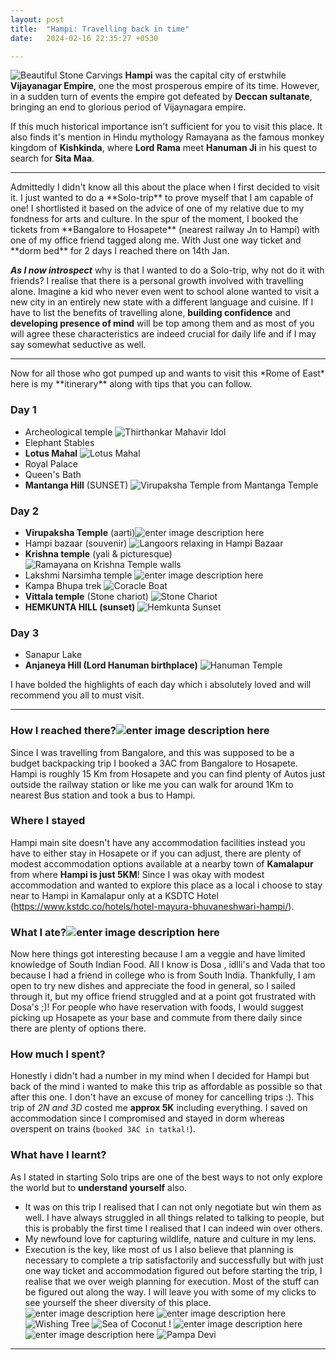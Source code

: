 ```yaml
---
layout: post
title:  "Hampi: Travelling back in time"
date:   2024-02-16 22:35:27 +0530

---
```

![Beautiful Stone Carvings](https://nazi-pikachu.github.io/half-engineered-photos/Photos/2024-03-17-Hampi/IMG_20240114_111328368_AE.jpg)
**Hampi** was the capital city of erstwhile **Vijayanagar Empire**, one the most prosperous empire of its time. However, in a sudden turn of events the empire got defeated by **Deccan sultanate**, bringing an end to glorious period of Vijaynagara empire.

 If this much historical importance isn't sufficient for you to visit this place.
It also finds it's mention in Hindu mythology Ramayana as the famous monkey kingdom of **Kishkinda**, where **Lord Rama** meet **Hanuman Ji** in his quest to search for **Sita Maa**.
<hr/>
Admittedly I didn't know all this about the place when I first decided to visit it. I just wanted to do a **Solo-trip** to prove myself that I am capable of one! I shortlisted it based on the advice of one of my relative due to my fondness for arts and culture. In the spur of the moment, I booked the tickets from **Bangalore to Hosapete** (nearest railway Jn to Hampi) with one of my office friend tagged along me. With Just one way ticket and **dorm bed** for 2 days I reached there on 14th Jan.

***As I now introspect*** why is that I wanted to do a Solo-trip, why not do it with friends? I realise that there is a personal growth involved with travelling alone. Imagine a kid who never even went to school alone wanted to visit a new city in an entirely new state with a different language and cuisine. If I have to list the benefits of travelling alone, **building confidence** and **developing presence of mind** will be top among them and as most of you will agree these characteristics are indeed crucial for daily life and if I may say somewhat seductive as well.
<hr/>
Now for all those who got pumped up and wants to visit this *Rome of East* here is my **itinerary** along with tips that you can follow.

### Day 1
 - Archeological temple ![Thirthankar Mahavir Idol](https://nazi-pikachu.github.io/half-engineered-photos/Photos/2024-03-17-Hampi/temple.jpg)
- Elephant Stables
- **Lotus Mahal** ![Lotus Mahal](https://nazi-pikachu.github.io/half-engineered-photos/Photos/2024-03-17-Hampi/lotus.jpg)
- Royal Palace
- Queen's Bath
- **Mantanga Hill** (SUNSET) ![Virupaksha Temple from Mantanga Temple](https://nazi-pikachu.github.io/half-engineered-photos/Photos/2024-03-17-Hampi/Mantanga.jpg)

### Day 2
 - **Virupaksha Temple** (aarti)![enter image description here](https://nazi-pikachu.github.io/half-engineered-photos/Photos/2024-03-17-Hampi/Virupaksha.jpg)
- Hampi bazaar (souvenir) ![Langoors relaxing in Hampi Bazaar](https://nazi-pikachu.github.io/half-engineered-photos/Photos/2024-03-17-Hampi/Bazaar.jpg)
- **Krishna temple** (yali & picturesque) ![Ramayana on Krishna Temple walls](https://nazi-pikachu.github.io/half-engineered-photos/Photos/2024-03-17-Hampi/Krishna_temple.jpg)
- Lakshmi Narsimha temple ![enter image description here](https://nazi-pikachu.github.io/half-engineered-photos/Photos/2024-03-17-Hampi/Lakshmi-narshima.jpg)
- Kampa Bhupa trek ![Coracle Boat](https://nazi-pikachu.github.io/half-engineered-photos/Photos/2024-03-17-Hampi/Kampa-Bhupa.jpg)
- **Vittala temple** (Stone chariot) ![Stone Chariot](https://nazi-pikachu.github.io/half-engineered-photos/Photos/2024-03-17-Hampi/stone-chariot.jpg)
- **HEMKUNTA HILL (sunset)**
![Hemkunta Sunset](https://nazi-pikachu.github.io/half-engineered-photos/Photos/2024-03-17-Hampi/Hemkunta-sunset.jpg)

### Day 3

 - Sanapur Lake 
- **Anjaneya Hill (Lord Hanuman birthplace)** ![Hanuman Temple](https://nazi-pikachu.github.io/half-engineered-photos/Photos/2024-03-17-Hampi/Hanuman-temple.jpg)

I have bolded the highlights of each day which i absolutely loved and will recommend you all to must visit.
<hr/>

### How  I reached there?![enter image description here](https://nazi-pikachu.github.io/half-engineered-photos/Photos/2024-03-17-Hampi/Hosapete-Jn.jpg)
Since I was travelling from Bangalore, and this was supposed to be a budget backpacking trip I booked a 3AC from Bangalore to Hosapete. Hampi is roughly 15 Km from Hosapete and you can find plenty of Autos just outside the railway station  or like me you can walk for around 1Km to nearest Bus station and took a bus to Hampi.
### Where I stayed
Hampi main site doesn't have any accommodation facilities instead you have to either stay in Hosapete or if you can adjust, there are plenty of modest accommodation options available at a nearby town of **Kamalapur** from where **Hampi is just 5KM**!
Since I was okay with modest accommodation and wanted to explore this place as a local i choose to stay near to Hampi in Kamalapur only at a KSDTC Hotel (https://www.kstdc.co/hotels/hotel-mayura-bhuvaneshwari-hampi/).

### What I ate?![enter image description here](https://nazi-pikachu.github.io/half-engineered-photos/Photos/2024-03-17-Hampi/South-Indian-Thali.jpg)
Now here things got interesting because I am a veggie and have limited knowledge of South Indian Food. All I know is Dosa , idlli's and Vada that too because I had a friend in college who is from South India. Thankfully, I am open to try new dishes and appreciate the food in general, so I sailed through it, but my office friend struggled and at a point got frustrated with Dosa's ;)! For people who have reservation with foods, I would suggest picking up Hosapete as your base and commute from there daily since there are plenty of options there.
### How much I spent?
Honestly i didn't had a number in my mind when I decided for Hampi but back of the mind i wanted to make this trip as affordable as possible so that after this one. I don't have an excuse of money for cancelling trips :).
This trip of *2N and 3D* costed me **approx 5K** including everything.
I saved on accommodation since I compromised and stayed in dorm whereas overspent on trains (``booked 3AC in tatkal!``).

### What have I learnt?
As I stated in starting Solo trips are one of the best ways to not only explore the world but to **understand yourself** also. 
- It was on this trip I realised that I can not only negotiate but win them as well. I have always struggled in all things related to talking to people, but this is probably the first time I realised that I can indeed win over others.
- My newfound love for capturing wildlife, nature and culture in my lens.
- Execution is the key, like most of us I also believe that planning is necessary to complete a trip satisfactorily and successfully but with just one way ticket and accommodation figured out before starting the trip, I realise that we over weigh planning for execution. Most of the stuff can be figured out along the way.
I will leave you with some of my clicks to see yourself the sheer diversity of this place.
![enter image description here](https://nazi-pikachu.github.io/half-engineered-photos/Photos/2024-03-17-Hampi/sunset-end.jpg)
![enter image description here](https://nazi-pikachu.github.io/half-engineered-photos/Photos/2024-03-17-Hampi/Dynasty-chart.jpg)
![Wishing Tree](https://nazi-pikachu.github.io/half-engineered-photos/Photos/2024-03-17-Hampi/wishing-tree.jpg)
![Sea of Coconut !](https://nazi-pikachu.github.io/half-engineered-photos/Photos/2024-03-17-Hampi/Sea-of-coconut.jpg)
![enter image description here](https://nazi-pikachu.github.io/half-engineered-photos/Photos/2024-03-17-Hampi/paddy-fields.jpg)
![enter image description here](https://nazi-pikachu.github.io/half-engineered-photos/Photos/2024-03-17-Hampi/entrance-encriptions.jpg)
![Pampa Devi ](https://nazi-pikachu.github.io/half-engineered-photos/Photos/2024-03-17-Hampi/pampa-devi.jpg)
<hr>
<!--stackedit_data:
eyJoaXN0b3J5IjpbLTM2MjI2OTgwNSwtMTQ3Njk2NjE3OSwtNT
czNjQyNCw3NTE2NzA3OTUsLTQ0OTYwNTMxMyw0ODA2MjUyMjAs
NDgwNjI1MjIwLC0zODg0MTEyMTcsNTA1OTU5MjUsLTExMDU4OD
QwMzUsNzU3MjM5OTEwLC0xODY3NzM1NzYsMTIwMzE1ODY5Mywx
Njg5MjkxMTI4LC0xNTIxNzA0NTQ2LDE4NDE3NzM5MzMsLTE3OT
ExNDI1NTUsNjY2ODg3OTQ5LDI2MjA1MzYyOCwtNzUyMzM3ODY4
XX0=
-->